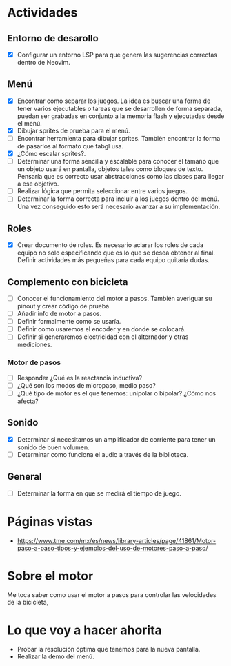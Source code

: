 # Actividades
## Entorno de desarollo
- [x] Configurar un entorno LSP para que genera las sugerencias correctas
  dentro de Neovim.

## Menú
- [x] Encontrar como separar los juegos. La idea es buscar una forma de tener
  varios ejecutables o tareas que se desarrollen de forma separada, puedan ser
  grabadas en conjunto a la memoria flash y ejecutadas desde el menú.
- [x] Dibujar sprites de prueba para el menú.
- [ ] Encontrar herramienta para dibujar sprites. También encontrar la forma
  de pasarlos al formato que fabgl usa.
- [x] ¿Cómo escalar sprites?.
- [ ] Determinar una forma sencilla y escalable para conocer el tamaño que un
  objeto usará en pantalla, objetos tales como bloques de texto. Pensaría que
  es correcto usar abstracciones como las clases para llegar a ese objetivo.
- [ ] Realizar lógica que permita seleccionar entre varios juegos.
- [ ] Determinar la forma correcta para incluir a los juegos dentro del menú.
  Una vez conseguido esto será necesario avanzar a su implementación.

## Roles
- [x] Crear documento de roles. Es necesario aclarar los roles de cada equipo
  no solo especificando que es lo que se desea obtener al final. Definir
  actividades más pequeñas para cada equipo quitaría dudas.

## Complemento con bicicleta
- [ ] Conocer el funcionamiento del motor a pasos. También averiguar su pinout
  y crear código de prueba.
- [ ] Añadir info de motor a pasos.
- [ ] Definir formalmente como se usaría.
- [ ] Definir como usaremos el encoder y en donde se colocará.
- [ ] Definir si generaremos electricidad con el alternador y otras mediciones.

### Motor de pasos
- [ ] Responder ¿Qué es la reactancia inductiva?
- [ ] ¿Qué son los modos de micropaso, medio paso?
- [ ] ¿Qué tipo de motor es el que tenemos: unipolar o bipolar? ¿Cómo nos
  afecta? 

## Sonido
- [x] Determinar si necesitamos un amplificador de corriente para tener un
  sonido de buen volumen.
- [ ] Determinar como funciona el audio a través de la biblioteca.

## General
- [ ] Determinar la forma en que se medirá el tiempo de juego.


# Páginas vistas
- https://www.tme.com/mx/es/news/library-articles/page/41861/Motor-paso-a-paso-tipos-y-ejemplos-del-uso-de-motores-paso-a-paso/

# Sobre el motor
Me toca saber como usar el motor a pasos para controlar las velocidades de la
bicicleta, 

# Lo que voy a hacer ahorita
- Probar la resolución óptima que tenemos para la nueva pantalla.
- Realizar la demo del menú.
